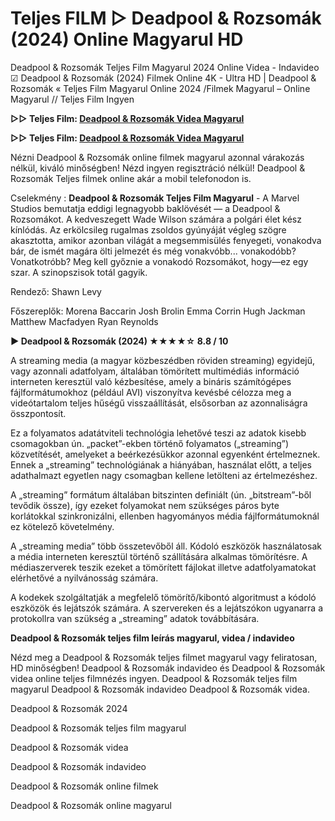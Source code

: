 # Teljes FILM ▷ Deadpool & Rozsomák (2024) Online Magyarul HD

Deadpool & Rozsomák Teljes Film Magyarul 2024 Online Videa - Indavideo ☑ Deadpool & Rozsomák (2024) Filmek Online 4K - Ultra HD | Deadpool & Rozsomák « Teljes Film Magyarul Online 2024 /Filmek Magyarul – Online Magyarul // Teljes Film Ingyen

**▷▷ Teljes Film: [Deadpool & Rozsomák Videa Magyarul](https://popcorn-tv.online/hu/movie/533535/deadpool-rozsomak)**

**▷▷ Teljes Film: [Deadpool & Rozsomák Videa Magyarul](https://popcorn-tv.online/hu/movie/533535/deadpool-rozsomak)**

Nézni Deadpool & Rozsomák online filmek magyarul azonnal várakozás nélkül, kiváló minőségben! Nézd ingyen regisztráció nélkül! Deadpool & Rozsomák Teljes filmek online akár a mobil telefonodon is.

Cselekmény : **Deadpool & Rozsomák Teljes Film Magyarul** - A Marvel Studios bemutatja eddigi legnagyobb baklövését — a Deadpool & Rozsomákot. A kedveszegett Wade Wilson számára a polgári élet kész kínlódás. Az erkölcsileg rugalmas zsoldos gyúnyáját végleg szögre akasztotta, amikor azonban világát a megsemmisülés fenyegeti, vonakodva bár, de ismét magára ölti jelmezét és még vonakvóbb... vonakodóbb? Vonatkotróbb? Meg kell győznie a vonakodó Rozsomákot, hogy—ez egy szar. A szinopszisok totál gagyik.

Rendező: Shawn Levy

Főszereplők: Morena Baccarin Josh Brolin Emma Corrin Hugh Jackman Matthew Macfadyen Ryan Reynolds

**▶️ Deadpool & Rozsomák (2024) ★★★★☆ 8.8 / 10**

A streaming media (a magyar közbeszédben röviden streaming) egyidejű, vagy azonnali adatfolyam, általában tömörített multimédiás információ interneten keresztül való kézbesítése, amely a bináris számítógépes fájlformátumokhoz (például AVI) viszonyítva kevésbé célozza meg a videótartalom teljes hűségű visszaállítását, elsősorban az azonnaliságra összpontosít.

Ez a folyamatos adatátviteli technológia lehetővé teszi az adatok kisebb csomagokban ún. „packet”-ekben történő folyamatos („streaming”) közvetítését, amelyeket a beérkezésükkor azonnal egyenként értelmeznek. Ennek a „streaming” technológiának a hiányában, használat előtt, a teljes adathalmazt egyetlen nagy csomagban kellene letölteni az értelmezéshez.

A „streaming” formátum általában bitszinten definiált (ún. „bitstream”-ből tevődik össze), így ezeket folyamokat nem szükséges páros byte korlátokkal szinkronizálni, ellenben hagyományos média fájlformátumoknál ez kötelező követelmény.

A „streaming media” több összetevőből áll. Kódoló eszközök használatosak a média interneten keresztül történő szállítására alkalmas tömörítésre. A médiaszerverek teszik ezeket a tömörített fájlokat illetve adatfolyamatokat elérhetővé a nyilvánosság számára.

A kodekek szolgáltatják a megfelelő tömörítő/kibontó algoritmust a kódoló eszközök és lejátszók számára. A szervereken és a lejátszókon ugyanarra a protokollra van szükség a „streaming” adatok továbbítására.

**Deadpool & Rozsomák teljes film leírás magyarul, videa / indavideo**

Nézd meg a Deadpool & Rozsomák teljes filmet magyarul vagy feliratosan, HD minőségben! Deadpool & Rozsomák indavideo és Deadpool & Rozsomák videa online teljes filmnézés ingyen. Deadpool & Rozsomák teljes film magyarul Deadpool & Rozsomák indavideo Deadpool & Rozsomák videa.

Deadpool & Rozsomák 2024

Deadpool & Rozsomák teljes film magyarul

Deadpool & Rozsomák videa

Deadpool & Rozsomák indavideo

Deadpool & Rozsomák online filmek

Deadpool & Rozsomák online magyarul
